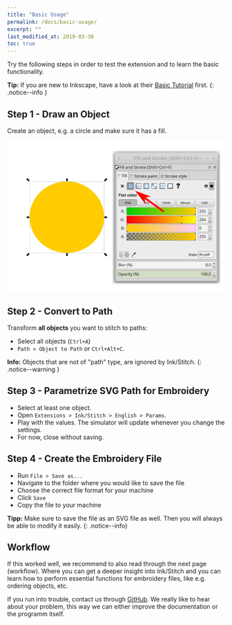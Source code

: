 ```yaml
---
title: "Basic Usage"
permalink: /docs/basic-usage/
excerpt: ""
last_modified_at: 2019-03-30
toc: true
---
```

Try the following steps in order to test the extension and to learn the basic functionality.

**Tip:** If you are new to Inkscape, have a look at their [Basic Tutorial](https://inkscape.org/en/doc/tutorials/basic/tutorial-basic.html) first.
{: .notice--info }

## Step 1 - Draw an Object

Create an object, e.g. a circle and make sure it has a fill.

![Circle with fill color](/assets/images/docs/en/basic-usage-circle-fill-color.png)

## Step 2 - Convert to Path

Transform **all objects** you want to stitch to paths:

* Select all objects (`Ctrl+A`)
* `Path > Object to Path` or `Ctrl+Alt+C`.<br>

**Info:** Objects that are not of "path" type, are ignored by Ink/Stitch.
{: .notice--warning }

## Step 3 - Parametrize SVG Path for Embroidery

* Select at least one object.
* Open `Extensions > Ink/Stitch > English > Params`.
* Play with the values. The simulator will update whenever you change the settings.
* For now, close without saving.

## Step 4 - Create the Embroidery File

* Run `File > Save as...`
* Navigate to the folder where you would like to save the file
* Choose the correct file format for your machine
* Click `Save`
* Copy the file to your machine

**Tipp:** Make sure to save the file as an SVG file as well. Then you will always be able to modify it easily.
{: .notice--info}

## Workflow

If this worked well, we recommend to also read through the next page (workflow). Where you can get a deeper insight into Ink/Stitch and you can learn how to perform essential functions for embroidery files, like e.g. ordering objects, etc.

If you run into trouble, contact us through [GitHub](https://github.com/inkstitch/inkstitch/issues/). We really like to hear about your problem, this way we can either improve the documentation or the programm itself.


